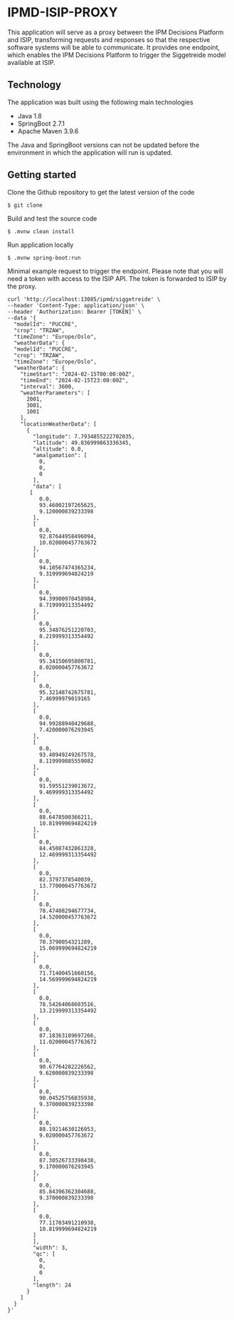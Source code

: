# IPMD-ISIP-PROXY

This application will serve as a proxy between the IPM Decisions Platform and ISIP, transforming requests and responses
so that the respective software systems will be able to communicate. It provides one endpoint, which enables the
IPM Decisions Platform to trigger the Siggetreide model available at ISIP.

## Technology

The application was built using the following main technologies

- Java 1.8
- SpringBoot 2.7.1
- Apache Maven 3.9.6

The Java and SpringBoot versions can not be updated before the environment in which the application will run is updated. 

## Getting started

Clone the Github repository to get the latest version of the code

```
$ git clone 
```

Build and test the source code

```
$ .mvnw clean install 
```

Run application locally

```
$ .mvnw spring-boot:run
```
Minimal example request to trigger the endpoint. Please note that you will need a token with access to the ISIP API.
The token is forwarded to ISIP by the proxy.

```
curl 'http://localhost:13085/ipmd/siggetreide' \
--header 'Content-Type: application/json' \
--header 'Authorization: Bearer [TOKEN]' \
--data '{
  "modelId": "PUCCRE",
  "crop": "TRZAW",
  "timeZone": "Europe/Oslo",
  "weatherData": {
  "modelId": "PUCCRE",
  "crop": "TRZAW",
  "timeZone": "Europe/Oslo",
  "weatherData": {
    "timeStart": "2024-02-15T00:00:00Z",
    "timeEnd": "2024-02-15T23:00:00Z",
    "interval": 3600,
    "weatherParameters": [
      2001,
      3001,
      1001
    ],
    "locationWeatherData": [
      {
        "longitude": 7.7934855222702035,
        "latitude": 49.836999863336345,
        "altitude": 0.0,
        "amalgamation": [
          0,
          0,
          0
        ],
        "data": [
       [
          0.0,
          93.46002197265625,
          9.120000839233398
        ],
        [
          0.0,
          92.87644958496094,
          10.020000457763672
        ],
        [
          0.0,
          94.10567474365234,
          9.319999694824219
        ],
        [
          0.0,
          94.39900970458984,
          8.719999313354492
        ],
        [
          0.0,
          95.34876251220703,
          8.219999313354492
        ],
        [
          0.0,
          95.34150695800781,
          8.020000457763672
        ],
        [
          0.0,
          95.32148742675781,
          7.46999979019165
        ],
        [
          0.0,
          94.99288940429688,
          7.420000076293945
        ],
        [
          0.0,
          93.40949249267578,
          8.119999885559082
        ],
        [
          0.0,
          91.59551239013672,
          9.469999313354492
        ],
        [
          0.0,
          88.6478500366211,
          10.819999694824219
        ],
        [
          0.0,
          84.45087432861328,
          12.469999313354492
        ],
        [
          0.0,
          82.3797378540039,
          13.770000457763672
        ],
        [
          0.0,
          78.47408294677734,
          14.520000457763672
        ],
        [
          0.0,
          70.3790054321289,
          15.069999694824219
        ],
        [
          0.0,
          71.71400451660156,
          14.569999694824219
        ],
        [
          0.0,
          78.54264068603516,
          13.219999313354492
        ],
        [
          0.0,
          87.18363189697266,
          11.020000457763672
        ],
        [
          0.0,
          90.67764282226562,
          9.620000839233398
        ],
        [
          0.0,
          90.04525756835938,
          9.370000839233398
        ],
        [
          0.0,
          88.19214630126953,
          9.020000457763672
        ],
        [
          0.0,
          87.30526733398438,
          9.170000076293945
        ],
        [
          0.0,
          85.84396362304688,
          9.370000839233398
        ],
        [
          0.0,
          77.11703491210938,
          10.819999694824219
        ]
        ],
        "width": 3,
        "qc": [
          0,
          0,
          0
        ],
        "length": 24
      }
    ]
  }
}'
```



